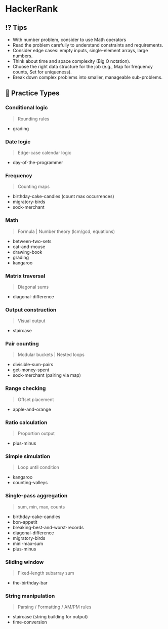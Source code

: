 # HackerRank

## ⁉️ Tips

- With number problem, consider to use Math operators
- Read the problem carefully to understand constraints and requirements.
- Consider edge cases: empty inputs, single-element arrays, large numbers.
- Think about time and space complexity (Big O notation).
- Choose the right data structure for the job (e.g., Map for frequency counts, Set for uniqueness).
- Break down complex problems into smaller, manageable sub-problems.

## 👾 Practice Types

### Conditional logic

> Rounding rules

- grading

### Date logic

> Edge-case calendar logic

- day-of-the-programmer

### Frequency

> Counting maps

- birthday-cake-candles (count max occurrences)
- migratory-birds
- sock-merchant

### Math

> Formula | Number theory (lcm/gcd, equations)

- between-two-sets
- cat-and-mouse
- drawing-book
- grading
- kangaroo

### Matrix traversal

> Diagonal sums

- diagonal-difference

### Output construction

> Visual output

- staircase

### Pair counting

> Modular buckets | Nested loops

- divisible-sum-pairs
- get-money-spent
- sock-merchant (pairing via map)

### Range checking

> Offset placement

- apple-and-orange

### Ratio calculation

> Proportion output

- plus-minus

### Simple simulation

> Loop until condition

- kangaroo
- counting-valleys

### Single-pass aggregation

> sum, min, max, counts

- birthday-cake-candles
- bon-appetit
- breaking-best-and-worst-records
- diagonal-difference
- migratory-birds
- mini-max-sum
- plus-minus

### Sliding window

> Fixed-length subarray sum

- the-birthday-bar

### String manipulation

> Parsing / Formatting / AM/PM rules

- staircase (string building for output)
- time-conversion
